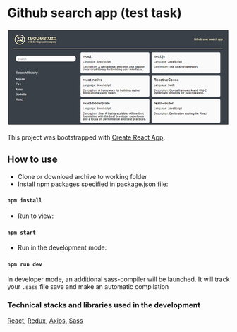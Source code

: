 # Github search app (test task)

![](src/assets/img/scr-requestum.png "requestum main page")

This project was bootstrapped with [Create React App](https://github.com/facebook/create-react-app).

## How to use

- Сlone or download archive to working folder
- Install npm packages specified in package.json file:

#### `npm install`

- Run to view:

#### `npm start`

- Run in the development mode:

#### `npm run dev`

In developer mode, an additional sass-compiler will be launched. It will track your `.sass` file save and make an
automatic compilation

### Technical stacks and libraries used in the development

[React](https://www.npmjs.com/package/react), [Redux](https://www.npmjs.com/package/redux),
[Axios](https://www.npmjs.com/package/axios), [Sass](https://www.npmjs.com/package/node-sass)
